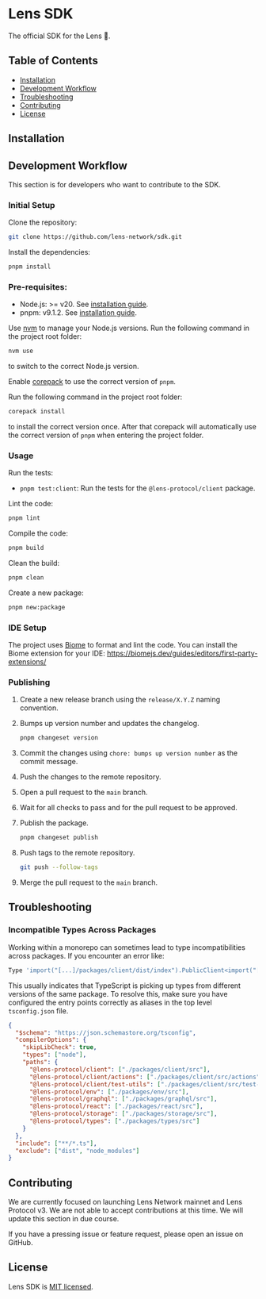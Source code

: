 # Lens SDK

The official SDK for the Lens 🌿.

## Table of Contents <!-- omit in toc -->

- [Installation](#installation)
- [Development Workflow](#development-workflow)
- [Troubleshooting](#troubleshooting)
- [Contributing](#contributing)
- [License](#license)

## Installation

## Development Workflow

This section is for developers who want to contribute to the SDK.

### Initial Setup <!-- omit in toc -->

Clone the repository:

```bash
git clone https://github.com/lens-network/sdk.git
```

Install the dependencies:

```bash
pnpm install
```

### Pre-requisites: <!-- omit in toc -->

- Node.js: >= v20. See [installation guide](https://nodejs.org/en/download/package-manager).
- pnpm: v9.1.2. See [installation guide](https://pnpm.io/installation).

Use [nvm](https://github.com/nvm-sh/nvm) to manage your Node.js versions. Run the following command in the project root folder:

```bash
nvm use
```

to switch to the correct Node.js version.

Enable [corepack](https://www.totaltypescript.com/how-to-use-corepack) to use the correct version of `pnpm`.

Run the following command in the project root folder:

```bash
corepack install
```

to install the correct version once. After that corepack will automatically use the correct version of `pnpm` when entering the project folder.

### Usage <!-- omit in toc -->

Run the tests:

- `pnpm test:client`: Run the tests for the `@lens-protocol/client` package.

Lint the code:

```bash
pnpm lint
```

Compile the code:

```bash
pnpm build
```

Clean the build:

```bash
pnpm clean
```

Create a new package:

```bash
pnpm new:package
```

### IDE Setup <!-- omit in toc -->

The project uses [Biome](https://biomejs.dev/) to format and lint the code. You can install the Biome extension for your IDE: https://biomejs.dev/guides/editors/first-party-extensions/

### Publishing <!-- omit in toc -->

1. Create a new release branch using the `release/X.Y.Z` naming convention.
2. Bumps up version number and updates the changelog.

   ```bash
   pnpm changeset version
   ```

3. Commit the changes using `chore: bumps up version number` as the commit message.
4. Push the changes to the remote repository.
5. Open a pull request to the `main` branch.
6. Wait for all checks to pass and for the pull request to be approved.
7. Publish the package.

   ```bash
   pnpm changeset publish
   ```

8. Push tags to the remote repository.

   ```bash
   git push --follow-tags
   ```

9. Merge the pull request to the `main` branch.

## Troubleshooting

### Incompatible Types Across Packages <!-- omit in toc -->

Working within a monorepo can sometimes lead to type incompatibilities across packages. If you encounter an error like:

```bash
Type 'import("[...]/packages/client/dist/index").PublicClient<import("[...]/packages/client/dist/index").Context>' is not assignable to type 'import("[...]/packages/client/src/clients").PublicClient<import("[...]/packages/client/src/context").Context>'.
```

This usually indicates that TypeScript is picking up types from different versions of the same package. To resolve this, make sure you have configured the entry points correctly as aliases in the top level `tsconfig.json` file.

```json
{
  "$schema": "https://json.schemastore.org/tsconfig",
  "compilerOptions": {
    "skipLibCheck": true,
    "types": ["node"],
    "paths": {
      "@lens-protocol/client": ["./packages/client/src"],
      "@lens-protocol/client/actions": ["./packages/client/src/actions"],
      "@lens-protocol/client/test-utils": ["./packages/client/src/test-utils"],
      "@lens-protocol/env": ["./packages/env/src"],
      "@lens-protocol/graphql": ["./packages/graphql/src"],
      "@lens-protocol/react": ["./packages/react/src"],
      "@lens-protocol/storage": ["./packages/storage/src"],
      "@lens-protocol/types": ["./packages/types/src"]
    }
  },
  "include": ["**/*.ts"],
  "exclude": ["dist", "node_modules"]
}
```

## Contributing

We are currently focused on launching Lens Network mainnet and Lens Protocol v3. We are not able to accept contributions at this time. We will update this section in due course.

If you have a pressing issue or feature request, please open an issue on GitHub.

## License

Lens SDK is [MIT licensed](./LICENSE).

